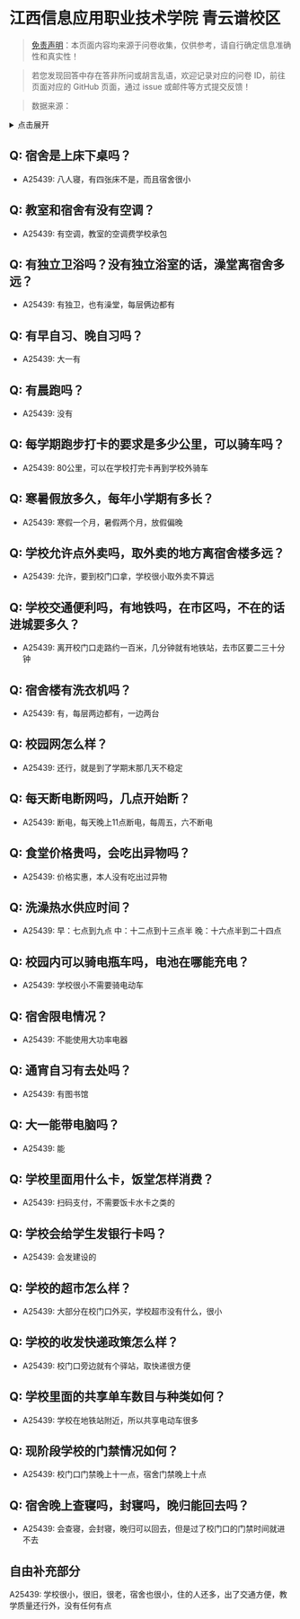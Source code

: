 # 江西信息应用职业技术学院 青云谱校区

> [免责声明](https://colleges.chat/#_3)：本页面内容均来源于问卷收集，仅供参考，请自行确定信息准确性和真实性！

> 若您发现回答中存在答非所问或胡言乱语，欢迎记录对应的问卷 ID，前往页面对应的 GitHub 页面，通过 issue 或邮件等方式提交反馈！

> 数据来源：

<details><summary>点击展开</summary>
<ul>
<li>A25439: 匿名 (2024 年 06 月)</li>
</ul>
</details>

## Q: 宿舍是上床下桌吗？

- A25439: 八人寝，有四张床不是，而且宿舍很小

## Q: 教室和宿舍有没有空调？

- A25439: 有空调，教室的空调费学校承包

## Q: 有独立卫浴吗？没有独立浴室的话，澡堂离宿舍多远？

- A25439: 有独卫，也有澡堂，每层俩边都有

## Q: 有早自习、晚自习吗？

- A25439: 大一有

## Q: 有晨跑吗？

- A25439: 没有

## Q: 每学期跑步打卡的要求是多少公里，可以骑车吗？

- A25439: 80公里，可以在学校打完卡再到学校外骑车

## Q: 寒暑假放多久，每年小学期有多长？

- A25439: 寒假一个月，暑假两个月，放假偏晚

## Q: 学校允许点外卖吗，取外卖的地方离宿舍楼多远？

- A25439: 允许，要到校门口拿，学校很小取外卖不算远

## Q: 学校交通便利吗，有地铁吗，在市区吗，不在的话进城要多久？

- A25439: 离开校门口走路约一百米，几分钟就有地铁站，去市区要二三十分钟

## Q: 宿舍楼有洗衣机吗？

- A25439: 有，每层两边都有，一边两台

## Q: 校园网怎么样？

- A25439: 还行，就是到了学期末那几天不稳定

## Q: 每天断电断网吗，几点开始断？

- A25439: 断电，每天晚上11点断电，每周五，六不断电

## Q: 食堂价格贵吗，会吃出异物吗？

- A25439: 价格实惠，本人没有吃出过异物

## Q: 洗澡热水供应时间？

- A25439: 早：七点到九点  中：十二点到十三点半   晚：十六点半到二十四点

## Q: 校园内可以骑电瓶车吗，电池在哪能充电？

- A25439: 学校很小不需要骑电动车

## Q: 宿舍限电情况？

- A25439: 不能使用大功率电器

## Q: 通宵自习有去处吗？

- A25439: 有图书馆

## Q: 大一能带电脑吗？

- A25439: 能

## Q: 学校里面用什么卡，饭堂怎样消费？

- A25439: 扫码支付，不需要饭卡水卡之类的

## Q: 学校会给学生发银行卡吗？

- A25439: 会发建设的

## Q: 学校的超市怎么样？

- A25439: 大部分在校门口外买，学校超市没有什么，很小

## Q: 学校的收发快递政策怎么样？

- A25439: 校门口旁边就有个驿站，取快递很方便

## Q: 学校里面的共享单车数目与种类如何？

- A25439: 学校在地铁站附近，所以共享电动车很多

## Q: 现阶段学校的门禁情况如何？

- A25439: 校门口门禁晚上十一点，宿舍门禁晚上十点

## Q: 宿舍晚上查寝吗，封寝吗，晚归能回去吗？

- A25439: 会查寝，会封寝，晚归可以回去，但是过了校门口的门禁时间就进不去

## 自由补充部分

A25439: 学校很小，很旧，很老，宿舍也很小，住的人还多，出了交通方便，教学质量还行外，没有任何有点
